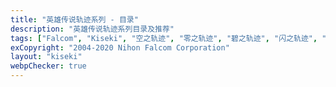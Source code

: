 ```yaml
---
title: "英雄传说轨迹系列 - 目录"
description: "英雄传说轨迹系列目录及推荐"
tags: ["Falcom", "Kiseki", "空之轨迹", "零之轨迹", "碧之轨迹", "闪之轨迹", "法老控", "轨迹系列", "英雄传说"]
exCopyright: "2004-2020 Nihon Falcom Corporation"
layout: "kiseki"
webpChecker: true
---
```

